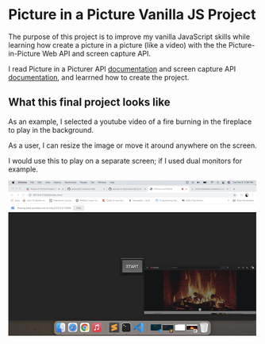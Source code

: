 # Picture in a Picture Vanilla JS Project

The purpose of this project is to improve my vanilla JavaScript skills while learning how create a picture in a picture (like a video) with the the Picture-in-Picture Web API and screen capture API. 

I read Picture in a Picturer API [documentation](https://w3c.github.io/picture-in-picture/) and screen capture API [documentation](https://developer.mozilla.org/en-US/docs/Web/API), and learrned how to create the project.

## What this final project looks like

As an example, I selected a youtube video of a fire burning in the fireplace to play in the background.

As a user, I can resize the image or move it around anywhere on the screen. 

I would use this to play on a separate screen; if I used dual monitors for example.

![Fireplace Picture in Picture](image.png)
